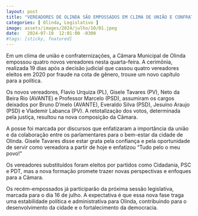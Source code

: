 ```yaml
---
layout: post
title: "VEREADORES DE OLINDA SÃO EMPOSSADOS EM CLIMA DE UNIÃO E CONFRATERNIZAÇÕES"
categories: [ Olinda, Legislativo ]
image: assets/images/2024/julho/10/01.jpeg
date:   2024-07-10  12:01:00 -0300
#tags: [sticky, featured]
---
```

Em um clima de união e confraternizações, a Câmara Municipal de Olinda empossou quatro novos vereadores nesta quarta-feira. A cerimônia, realizada 19 dias após a decisão judicial que cassou quatro vereadores eleitos em 2020 por fraude na cota de gênero, trouxe um novo capítulo para a política.

Os novos vereadores, Flavio Urquiza (PL), Gisele Tavares (PV), Neto da Beira Rio (AVANTE) e Professor Marcelo (PSD), assumiram os cargos deixados por Bruno D’melo (AVANTE), Everaldo Silva (PSD), Jesuíno Araujo (PSD) e Vlademir Labanca (PV). A retotalização dos votos, determinada pela justiça, resultou na nova composição da Câmara.

A posse foi marcada por discursos que enfatizaram a importância da união e da colaboração entre os parlamentares para o bem-estar da cidade de Olinda. Gisele Tavares disse estar grata pela confiança e pela oportunidade de servir como vereadora a partir de hoje e enfatizou “Tudo pelo o meu povo!”

Os vereadores substituídos foram eleitos por partidos como Cidadania, PSC e PDT, mas a nova formação promete trazer novas perspectivas e enfoques para a Câmara.

Os recém-empossados já participarão da próxima sessão legislativa, marcada para o dia 16 de julho. A expectativa é que essa nova fase traga uma estabilidade política e administrativa para Olinda, contribuindo para o desenvolvimento da cidade e o fortalecimento da democracia.
